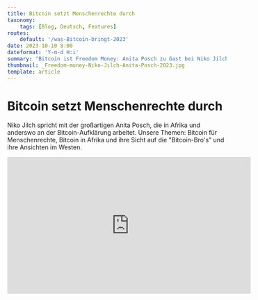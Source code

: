 ```yaml
---
title: Bitcoin setzt Menschenrechte durch
taxonomy:
    tags: [Blog, Deutsch, Features]
routes:
    default: '/was-Bitcoin-bringt-2023'
date: 2023-10-10 8:00
dateformat: 'Y-m-d H:i'
summary: "Bitcoin ist Freedom Money: Anita Posch zu Gast bei Niko Jilch's \"Was Bitcoin bringt\". Bitcoin für Menschenrechte, Bitcoin in Afrika und ihre Sicht auf die \"Bitcoin-Bro's\" und ihre Ansichten im Westen."
thumbnail: _Freedom-money-Niko-Jilch-Anita-Posch-2023.jpg
template: article
---
```


# Bitcoin setzt Menschenrechte durch

Niko Jilch spricht mit der großartigen Anita Posch, die in Afrika und anderswo an der Bitcoin-Aufklärung arbeitet. Unsere Themen: Bitcoin für Menschenrechte, Bitcoin in Afrika und ihre Sicht auf die "Bitcoin-Bro's" und ihre Ansichten im Westen.

<iframe width="560" height="315" src="https://www.youtube.com/embed/66pSk7XXuoc?si=GgsHCxzQLHWD15JB" title="YouTube video player" frameborder="0" allow="accelerometer; autoplay; clipboard-write; encrypted-media; gyroscope; picture-in-picture; web-share" allowfullscreen></iframe>

